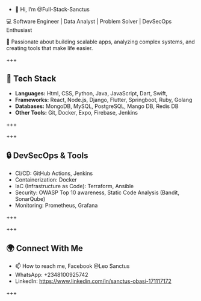 - 👋 Hi, I’m @Full-Stack-Sanctus

💻 Software Engineer | Data Analyst | Problem Solver | DevSecOps Enthusiast

🚀 Passionate about building scalable apps, analyzing complex systems, and creating tools that make life easier.  

+++

## 🔧 Tech Stack
- **Languages:** Html, CSS, Python, Java, JavaScript, Dart, Swift,   
- **Frameworks:** React, Node.js, Django, Flutter, Springboot, Ruby, Golang
- **Databases:** MongoDB, MySQL, PostgreSQL, Mango DB, Redis DB  
- **Other Tools:** Git, Docker, Expo, Firebase, Jenkins 

+++

+++

## 🔒 DevSecOps & Tools
- CI/CD: GitHub Actions, Jenkins  
- Containerization: Docker  
- IaC (Infrastructure as Code): Terraform, Ansible  
- Security: OWASP Top 10 awareness, Static Code Analysis (Bandit, SonarQube)  
- Monitoring: Prometheus, Grafana

+++

+++

## 🌍 Connect With Me
- 📫 How to reach me, Facebook @Leo Sanctus
- WhatsApp: +2348100925742
- LinkedIn: https://www.linkedin.com/in/sanctus-obasi-171117172

+++
  
<!---
Full-Stack-Sanctus/Full-Stack-Sanctus is a ✨ special ✨ repository because its `README.md` (this file) appears on your GitHub profile.
You can click the Preview link to take a look at your changes.
--->
